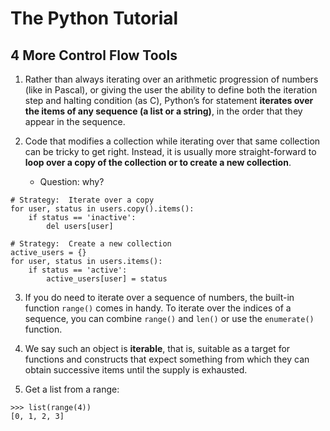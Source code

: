 # The Python Tutorial

## 4 More Control Flow Tools

1. Rather than always iterating over an arithmetic progression of numbers (like in Pascal), or giving the user the ability to define both the iteration step and halting condition (as C), Python’s for statement **iterates over the items of any sequence (a list or a string)**, in the order that they appear in the sequence.

2. Code that modifies a collection while iterating over that same collection can be tricky to get right. Instead, it is usually more straight-forward to **loop over a copy of the collection or to create a new collection**.
    - Question: why?
```
# Strategy:  Iterate over a copy
for user, status in users.copy().items():
    if status == 'inactive':
        del users[user]

# Strategy:  Create a new collection
active_users = {}
for user, status in users.items():
    if status == 'active':
        active_users[user] = status
```

3. If you do need to iterate over a sequence of numbers, the built-in function `range()` comes in handy. To iterate over the indices of a sequence, you can combine `range()` and `len()` or use the `enumerate()` function.

4. We say such an object is **iterable**, that is, suitable as a target for functions and constructs that expect something from which they can obtain successive items until the supply is exhausted.

5. Get a list from a range:
```
>>> list(range(4))
[0, 1, 2, 3]
```

